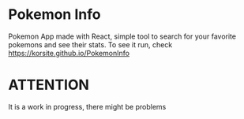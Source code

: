 # Pokemon Info
Pokemon App made with React, simple tool to search for your favorite pokemons and see their stats.
To see it run, check https://korsite.github.io/PokemonInfo

# ATTENTION
It is a work in progress, there might be problems

